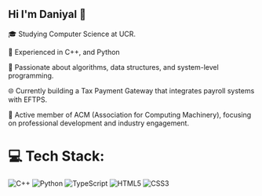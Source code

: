 ## Hi I'm Daniyal 👋

🎓 Studying Computer Science at UCR.

🔨 Experienced in C++, and Python

🧩 Passionate about algorithms, data structures, and system-level programming.

🌐 Currently building a Tax Payment Gateway that integrates payroll systems with EFTPS.

🤝 Active member of ACM (Association for Computing Machinery), focusing on professional development and industry engagement.

# 💻 Tech Stack:
![C++](https://img.shields.io/badge/c++-%2300599C.svg?style=for-the-badge&logo=c%2B%2B&logoColor=white) ![Python](https://img.shields.io/badge/python-3670A0?style=for-the-badge&logo=python&logoColor=ffdd54) ![TypeScript](https://img.shields.io/badge/typescript-%23007ACC.svg?style=for-the-badge&logo=typescript&logoColor=white) ![HTML5](https://img.shields.io/badge/html5-%23E34F26.svg?style=for-the-badge&logo=html5&logoColor=white) ![CSS3](https://img.shields.io/badge/css3-%231572B6.svg?style=for-the-badge&logo=css3&logoColor=white) 
